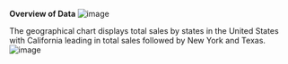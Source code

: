 **Overview of Data**
![image](https://github.com/user-attachments/assets/71730d85-4817-494d-ae79-7434a22696e4)

The geographical chart displays total sales by states in the United States with  California leading in  total sales followed by  New York and Texas.
![image](https://github.com/user-attachments/assets/676acb35-73aa-450c-918b-c4896b4b9bb1)

